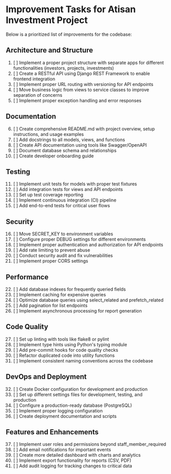 # Improvement Tasks for Atisan Investment Project

Below is a prioritized list of improvements for the codebase:

## Architecture and Structure

1. [ ] Implement a proper project structure with separate apps for different functionalities (investors, projects, investments)
2. [ ] Create a RESTful API using Django REST Framework to enable frontend integration
3. [ ] Implement proper URL routing with versioning for API endpoints
4. [ ] Move business logic from views to service classes to improve separation of concerns
5. [ ] Implement proper exception handling and error responses

## Documentation

6. [ ] Create comprehensive README.md with project overview, setup instructions, and usage examples
7. [ ] Add docstrings to all models, views, and functions
8. [ ] Create API documentation using tools like Swagger/OpenAPI
9. [ ] Document database schema and relationships
10. [ ] Create developer onboarding guide

## Testing

11. [ ] Implement unit tests for models with proper test fixtures
12. [ ] Add integration tests for views and API endpoints
13. [ ] Set up test coverage reporting
14. [ ] Implement continuous integration (CI) pipeline
15. [ ] Add end-to-end tests for critical user flows

## Security

16. [ ] Move SECRET_KEY to environment variables
17. [ ] Configure proper DEBUG settings for different environments
18. [ ] Implement proper authentication and authorization for API endpoints
19. [ ] Add rate limiting to prevent abuse
20. [ ] Conduct security audit and fix vulnerabilities
21. [ ] Implement proper CORS settings

## Performance

22. [ ] Add database indexes for frequently queried fields
23. [ ] Implement caching for expensive queries
24. [ ] Optimize database queries using select_related and prefetch_related
25. [ ] Add pagination for list endpoints
26. [ ] Implement asynchronous processing for report generation

## Code Quality

27. [ ] Set up linting with tools like flake8 or pylint
28. [ ] Implement type hints using Python's typing module
29. [ ] Add pre-commit hooks for code quality checks
30. [ ] Refactor duplicated code into utility functions
31. [ ] Implement consistent naming conventions across the codebase

## DevOps and Deployment

32. [ ] Create Docker configuration for development and production
33. [ ] Set up different settings files for development, testing, and production
34. [ ] Configure a production-ready database (PostgreSQL)
35. [ ] Implement proper logging configuration
36. [ ] Create deployment documentation and scripts

## Features and Enhancements

37. [ ] Implement user roles and permissions beyond staff_member_required
38. [ ] Add email notifications for important events
39. [ ] Create more detailed dashboard with charts and analytics
40. [ ] Implement export functionality for reports (CSV, PDF)
41. [ ] Add audit logging for tracking changes to critical data